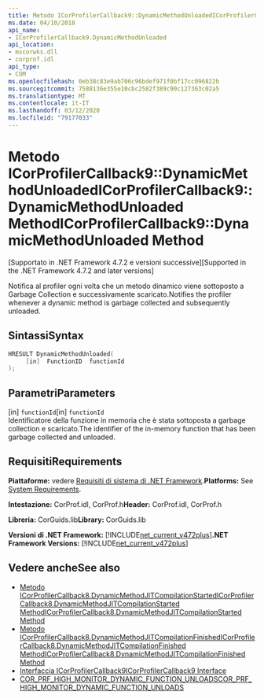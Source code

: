 ```yaml
---
title: Metodo ICorProfilerCallback9::DynamicMethodUnloadedICorProfilerCallback9::DynamicMethodUnloaded Method
ms.date: 04/10/2018
api_name:
- ICorProfilerCallback9.DynamicMethodUnloaded
api_location:
- mscorwks.dll
- corprof.idl
api_type:
- COM
ms.openlocfilehash: 0eb38c83e9ab706c96bdef971f0bf17cc096822b
ms.sourcegitcommit: 7588136e355e10cbc2582f389c90c127363c02a5
ms.translationtype: MT
ms.contentlocale: it-IT
ms.lasthandoff: 03/12/2020
ms.locfileid: "79177033"
---
```

# <a name="icorprofilercallback9dynamicmethodunloaded-method"></a><span data-ttu-id="81c3a-102">Metodo ICorProfilerCallback9::DynamicMethodUnloadedICorProfilerCallback9::DynamicMethodUnloaded Method</span><span class="sxs-lookup"><span data-stu-id="81c3a-102">ICorProfilerCallback9::DynamicMethodUnloaded Method</span></span>
<span data-ttu-id="81c3a-103">[Supportato in .NET Framework 4.7.2 e versioni successive]</span><span class="sxs-lookup"><span data-stu-id="81c3a-103">[Supported in the .NET Framework 4.7.2 and later versions]</span></span>  
  
<span data-ttu-id="81c3a-104">Notifica al profiler ogni volta che un metodo dinamico viene sottoposto a Garbage Collection e successivamente scaricato.</span><span class="sxs-lookup"><span data-stu-id="81c3a-104">Notifies the profiler whenever a dynamic method is garbage collected and subsequently unloaded.</span></span>  
  
## <a name="syntax"></a><span data-ttu-id="81c3a-105">Sintassi</span><span class="sxs-lookup"><span data-stu-id="81c3a-105">Syntax</span></span>  
  
```cpp  
HRESULT DynamicMethodUnloaded(  
     [in]  FunctionID  functionId
);  
```  
  
## <a name="parameters"></a><span data-ttu-id="81c3a-106">Parametri</span><span class="sxs-lookup"><span data-stu-id="81c3a-106">Parameters</span></span>  
<span data-ttu-id="81c3a-107">[in] `functionId`</span><span class="sxs-lookup"><span data-stu-id="81c3a-107">[in] `functionId`</span></span>  
<span data-ttu-id="81c3a-108">Identificatore della funzione in memoria che è stata sottoposta a garbage collection e scaricato.</span><span class="sxs-lookup"><span data-stu-id="81c3a-108">The identifier of the in-memory function that has been garbage collected and unloaded.</span></span>

## <a name="requirements"></a><span data-ttu-id="81c3a-109">Requisiti</span><span class="sxs-lookup"><span data-stu-id="81c3a-109">Requirements</span></span>  
 <span data-ttu-id="81c3a-110">**Piattaforme:** vedere [Requisiti di sistema di .NET Framework](../../../../docs/framework/get-started/system-requirements.md).</span><span class="sxs-lookup"><span data-stu-id="81c3a-110">**Platforms:** See [System Requirements](../../../../docs/framework/get-started/system-requirements.md).</span></span>  
  
 <span data-ttu-id="81c3a-111">**Intestazione:** CorProf.idl, CorProf.h</span><span class="sxs-lookup"><span data-stu-id="81c3a-111">**Header:** CorProf.idl, CorProf.h</span></span>  
  
 <span data-ttu-id="81c3a-112">**Libreria:** CorGuids.lib</span><span class="sxs-lookup"><span data-stu-id="81c3a-112">**Library:** CorGuids.lib</span></span>  
  
 <span data-ttu-id="81c3a-113">**Versioni di .NET Framework:** [!INCLUDE[net_current_v472plus](../../../../includes/net-current-v472plus.md)]</span><span class="sxs-lookup"><span data-stu-id="81c3a-113">**.NET Framework Versions:** [!INCLUDE[net_current_v472plus](../../../../includes/net-current-v472plus.md)]</span></span>  
  
## <a name="see-also"></a><span data-ttu-id="81c3a-114">Vedere anche</span><span class="sxs-lookup"><span data-stu-id="81c3a-114">See also</span></span>

- [<span data-ttu-id="81c3a-115">Metodo ICorProfilerCallback8.DynamicMethodJITCompilationStartedICorProfilerCallback8.DynamicMethodJITCompilationStarted Method</span><span class="sxs-lookup"><span data-stu-id="81c3a-115">ICorProfilerCallback8.DynamicMethodJITCompilationStarted Method</span></span>](icorprofilercallback8-dynamicmethodjitcompilationstarted-method.md)
- [<span data-ttu-id="81c3a-116">Metodo ICorProfilerCallback8.DynamicMethodJITCompilationFinishedICorProfilerCallback8.DynamicMethodJITCompilationFinished Method</span><span class="sxs-lookup"><span data-stu-id="81c3a-116">ICorProfilerCallback8.DynamicMethodJITCompilationFinished Method</span></span>](icorprofilercallback8-dynamicmethodjitcompilationfinished-method.md)
- [<span data-ttu-id="81c3a-117">Interfaccia ICorProfilerCallback9</span><span class="sxs-lookup"><span data-stu-id="81c3a-117">ICorProfilerCallback9 Interface</span></span>](icorprofilercallback9-interface.md)
- [<span data-ttu-id="81c3a-118">COR_PRF_HIGH_MONITOR_DYNAMIC_FUNCTION_UNLOADS</span><span class="sxs-lookup"><span data-stu-id="81c3a-118">COR_PRF_HIGH_MONITOR_DYNAMIC_FUNCTION_UNLOADS</span></span>](cor-prf-high-monitor-enumeration.md)

